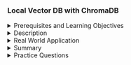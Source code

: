 ### Local Vector DB with ChromaDB
<details><summary>Prerequisites and Learning Objectives</summary>


#### Prerequisites and Learning Objectives:

**Prerequisites:**
- Basic knowledge of Python
- ChromaDB installation

**Learning Objectives:**
- Understand the steps involved in setting up a Vector DB with ChromaDB.

</details>
<details><summary>Description</summary>

#### Description:

**1. **Get the Chroma Client**
   ```python
   import chromadb
   chroma_client = chromadb.Client()
   
   ```

**2. **Create a Collection:**
   ```python
   collection = chroma_client.create_collection(name="my_collection")
   ```

**3. **Add some tect documents to the collection:**
   ```python
collection.add(
      documents=["This is a document", "This is another document"],
      metadatas=[{"source": "my_source"}, {"source": "my_source"}],
      ids=["id1", "id2"]
)

# If you already have generated embeddings, you can load them directly

collection.add(
      embeddings=[[1.2, 2.3, 4.5], [6.7, 8.2, 9.2]],
      documents=["This is a document", "This is another document"],
      metadatas=[{"source": "my_source"}, {"source": "my_source"}],
      ids=["id1", "id2"]
)


   ```

**4. **Query the collection:**
```
results = collection.query(
    query_texts=["This is a query document"],
    n_results=2
)

```

</details>
<details><summary>Real World Application</summary>

#### Real World Application:

**Content Recommendation System:**
   - **Scenario:** Building a recommendation system for news articles.
   - **Implementation:** Store article embeddings in ChromaDB.
   - **Benefit:** Enable fast and accurate content recommendations based on article similarity.

</details>
<details><summary>Summary</summary>

#### Summary:

Setting up ChromaDB involves installing it, importing to your project, and creating a collection.

</details>
<details><summary>Practice Questions</summary>

#### Practice Questions:

1. What are the key steps involved in setting up ChromaDB?
2. How do you create a new collection in ChromaDB?

</details>